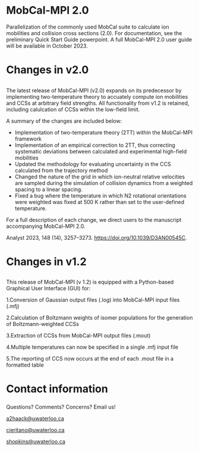 # MobCal-MPI 2.0
Parallelization of the commonly used MobCal suite to calculate ion mobilities and collision cross sections (2.0). For documentation, see the preliminary Quick Start Guide powerpoint. A full MobCal-MPI 2.0 user guide will be available in October 2023.

# Changes in v2.0 <h2>
The latest release of MobCal-MPI (v2.0) expands on its predecessor by implementing two-temperature theory to accuately compute ion mobilities and CCSs at arbitrary field strengths. All functionality from v1.2 is retained, including calulcation of CCSs within the low-field limit.

A summary of the changes are included below:

-	Implementation of two-temperature theory (2TT) within the MobCal-MPI framework 
-	Implementation of an empirical correction to 2TT, thus correcting systematic deviations between calculated and experimental high-field mobilities 
-	Updated the methodology for evaluating uncertainty in the CCS calculated from the trajectory method
-	Changed the nature of the grid in which ion-neutral relative velocities are sampled during the simulation of collision dynamics from a weighted spacing to a linear spacing. 
-	Fixed a bug where the temperature in which N2 rotational orientations were weighted was fixed at 500 K rather than set to the user-defined temperature. 

For a full description of each change, we direct users to the manuscript accompanying MobCal-MPI 2.0. 

Analyst 2023, 148 (14), 3257–3273. https://doi.org/10.1039/D3AN00545C.

# Changes in v1.2 <h2>
This release of MobCal-MPI (v 1.2) is equipped with a Python-based Graphical User Interface (GUI) for:


1.Conversion of Gaussian output files (.log) into MobCal-MPI input files (.mfj)

2.Calculation of Boltzmann weights of isomer populations for the generation of Boltzmann-weighted CCSs

3.Extraction of CCSs from MobCal-MPI output files (.mout)

4.Multiple temperatures can now be specified in a single .mfj  input file

5.The reporting of CCS now occurs at the end of each .mout file in a formatted table 



# Contact information <h3> 

Questions? Comments? Concerns? Email us! 

a2haack@uwaterloo.ca

cieritano@uwaterloo.ca

shopkins@uwaterloo.ca



